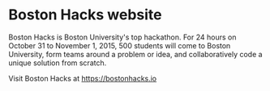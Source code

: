 # Boston Hacks website

Boston Hacks is Boston University's top hackathon. For 24 hours on October 31 to November 1, 2015, 500 students will come to Boston University, form teams around a problem or idea, and collaboratively code a unique solution from scratch.

Visit Boston Hacks at https://bostonhacks.io
